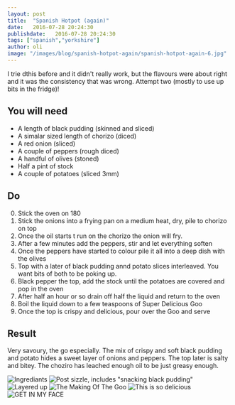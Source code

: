 ```yaml
---
layout: post
title:  "Spanish Hotpot (again)"
date:   2016-07-28 20:24:30
publishdate:   2016-07-28 20:24:30
tags: ["spanish","yorkshire"]
author: oli
image: "/images/blog/spanish-hotpot-again/spanish-hotpot-again-6.jpg"
---
```


I trie dthis before and it didn't really work, but the flavours were about right and it was the consistency that was wrong.  Attempt two (mostly to use up bits in the fridge)!

## You will need

* A length of black pudding (skinned and sliced)
* A simalar sized length of chorizo (diced)
* A red onion (sliced)
* A couple of peppers (rough diced)
* A handful of olives (stoned)
* Half a pint of stock 
* A couple of potatoes (sliced 3mm)



## Do

0. Stick the oven on 180
1. Stick the onions into a frying pan on a medium heat, dry, pile to chorizo on top
2. Once the oil starts t run on the chorizo the onion will fry.
3. After a few minutes add the peppers, stir and let everything soften
4. Once the peppers have started to colour pile it all into a deep dish with the olives
5. Top with a later of black pudding annd potato slices interleaved. You want bits of both to be poking up.
6. Black pepper the top, add the stock until the potatoes are covered and pop in the oven
7. After half an hour or so drain off half the liquid and return to the oven
8. Boil the liquid down to a few teaspoons of Super Delicious Goo
9. Once the top is crispy and delicious, pour over the Goo and serve


## Result

Very savoury, the go especially.  The mix of crispy and soft black pudding and potato hides a sweet layer of onions and peppers.  The top later is salty and bitey.  The choziro has leached enough oil to be just greasy enough.

![Ingrediants](/images/blog/spanish-hotpot-again/spanish-hotpot-again-1.jpg)
![Post sizzle, includes "snacking black pudding"](/images/blog/spanish-hotpot-again/spanish-hotpot-again-2.jpg)
![Layered up](/images/blog/spanish-hotpot-again/spanish-hotpot-again-3.jpg)
![The Making Of The Goo](/images/blog/spanish-hotpot-again/spanish-hotpot-again-4.jpg)
![This is so delicious](/images/blog/spanish-hotpot-again/spanish-hotpot-again-5.jpg)
![GET IN MY FACE](/images/blog/spanish-hotpot-again/spanish-hotpot-again-6.jpg)

